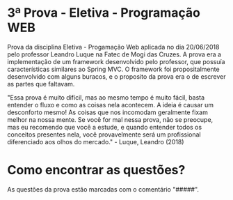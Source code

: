 # 3ª Prova - Eletiva - Programação WEB

Prova da disciplina Eletiva - Progamação Web aplicada no dia 20/06/2018 pelo professor Leandro Luque na Fatec de Mogi das Cruzes.
A prova era a implementação de um framework desenvolvido pelo professor, que possuía características similares ao Spring MVC. O framework foi propositalmente desenvolvido com alguns buracos, e o proposito da prova era o de escrever as partes que faltavam.


"Essa prova é muito difícil, mas ao mesmo tempo é muito fácil, basta entender o fluxo e como as coisas nela acontecem.
A ideia é causar um desconforto mesmo! As coisas que nos incomodam geralmente fixam melhor na nossa mente.
Se você for mal nessa prova, não se preocupe, mas eu recomendo que você a estude, e quando entender todos os conceitos presentes nela, você provavelmente será um profissional diferenciado aos olhos do mercado." - Luque, Leandro (2018)

# Como encontrar as questões?

As questões da prova estão marcadas com o comentário "#####".
